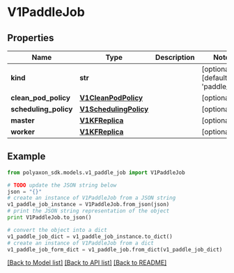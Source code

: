 # V1PaddleJob


## Properties
Name | Type | Description | Notes
------------ | ------------- | ------------- | -------------
**kind** | **str** |  | [optional] [default to 'paddle_job']
**clean_pod_policy** | [**V1CleanPodPolicy**](V1CleanPodPolicy.md) |  | [optional] 
**scheduling_policy** | [**V1SchedulingPolicy**](V1SchedulingPolicy.md) |  | [optional] 
**master** | [**V1KFReplica**](V1KFReplica.md) |  | [optional] 
**worker** | [**V1KFReplica**](V1KFReplica.md) |  | [optional] 

## Example

```python
from polyaxon_sdk.models.v1_paddle_job import V1PaddleJob

# TODO update the JSON string below
json = "{}"
# create an instance of V1PaddleJob from a JSON string
v1_paddle_job_instance = V1PaddleJob.from_json(json)
# print the JSON string representation of the object
print V1PaddleJob.to_json()

# convert the object into a dict
v1_paddle_job_dict = v1_paddle_job_instance.to_dict()
# create an instance of V1PaddleJob from a dict
v1_paddle_job_form_dict = v1_paddle_job.from_dict(v1_paddle_job_dict)
```
[[Back to Model list]](../README.md#documentation-for-models) [[Back to API list]](../README.md#documentation-for-api-endpoints) [[Back to README]](../README.md)


